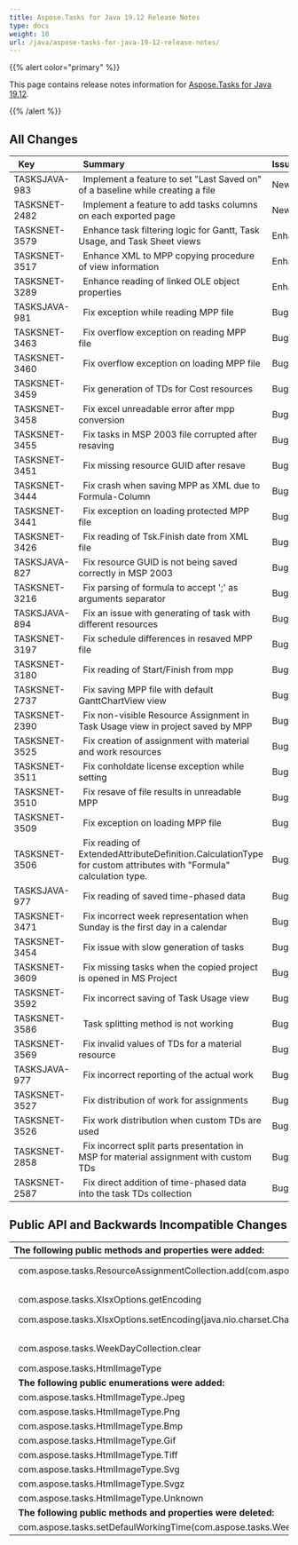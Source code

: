 ```yaml
---
title: Aspose.Tasks for Java 19.12 Release Notes
type: docs
weight: 10
url: /java/aspose-tasks-for-java-19-12-release-notes/
---
```


{{% alert color="primary" %}} 

This page contains release notes information for [Aspose.Tasks for Java 19.12](https://downloads.aspose.com/tasks/java/new-releases/aspose.tasks-for-java-19.12/).

{{% /alert %}} 


## **All Changes**

|` `**Key** |` `**Summary** |**Issue Type**|
| :- | :- | :- |
|TASKSJAVA-983 |` `Implement a feature to set "Last Saved on" of a baseline while creating a file |New Feature|
|TASKSNET-2482 |` `Implement a feature to add tasks columns on each exported page |New Feature|
|TASKSNET-3579 |` `Enhance task filtering logic for Gantt, Task Usage, and Task Sheet views |Enhancement |
|TASKSNET-3517 |` `Enhance XML to MPP copying procedure of view information |Enhancement |
|TASKSNET-3289 |` `Enhance reading of linked OLE object properties |Enhancement |
|TASKSJAVA-981 |` `Fix exception while reading MPP file |Bug |
|TASKSNET-3463 |` `Fix overflow exception on reading MPP file |Bug |
|TASKSNET-3460 |` `Fix overflow exception on loading MPP file |Bug |
|TASKSNET-3459 |` `Fix generation of TDs for Cost resources |Bug |
|TASKSNET-3458 |` `Fix excel unreadable error after mpp conversion |Bug |
|TASKSNET-3455 |` `Fix tasks in MSP 2003 file corrupted after resaving |Bug |
|TASKSNET-3451 |` `Fix missing resource GUID after resave |Bug |
|TASKSNET-3444 |` `Fix crash when saving MPP as XML due to Formula-Column  |Bug |
|TASKSNET-3441 |` `Fix exception on loading protected MPP file |Bug |
|TASKSNET-3426 |` `Fix reading of Tsk.Finish date from XML file |Bug |
|TASKSJAVA-827 |` `Fix resource GUID is not being saved correctly in MSP 2003 |Bug |
|TASKSNET-3216 |` `Fix parsing of formula to accept ';' as arguments separator |Bug |
|TASKSJAVA-894 |` `Fix an issue with generating of task with different resources |Bug |
|TASKSNET-3197 |` `Fix schedule differences in resaved MPP file |Bug |
|TASKSNET-3180 |` `Fix reading of Start/Finish from mpp |Bug |
|TASKSNET-2737 |` `Fix saving MPP file with default GanttChartView view |Bug |
|TASKSNET-2390 |` `Fix non-visible Resource Assignment in Task Usage view in project saved by MPP |Bug |
|TASKSNET-3525 |` `Fix creation of assignment with material and work resources |Bug |
|TASKSNET-3511 |` `Fix conholdate license exception while setting |Bug |
|TASKSNET-3510 |` `Fix resave of file results in unreadable MPP |Bug|
|TASKSNET-3509 |` `Fix exception on loading MPP file |Bug |
|TASKSNET-3506 |` `Fix reading of ExtendedAttributeDefinition.CalculationType for custom attributes with "Formula" calculation type. |Bug |
|TASKSJAVA-977 |` `Fix reading of saved time-phased data |Bug |
|TASKSNET-3471 |` `Fix incorrect week representation when Sunday is the first day in a calendar |Bug |
|TASKSNET-3454 |` `Fix issue with slow generation of tasks |Bug |
|TASKSNET-3609 |` `Fix missing tasks when the copied project is opened in MS Project |Bug |
|TASKSNET-3592 |` `Fix incorrect saving of Task Usage view |Bug |
|TASKSNET-3586 |` `Task splitting method is not working |Bug |
|TASKSNET-3569 |` `Fix invalid values of TDs for a material resource |Bug |
|TASKSJAVA-977 |` `Fix incorrect reporting of the actual work |Bug |
|TASKSNET-3527 |` `Fix distribution of work for assignments |Bug |
|TASKSNET-3526 |` `Fix work distribution when custom TDs are used |Bug |
|TASKSNET-2858 |` `Fix incorrect split parts presentation in MSP for material assignment with custom TDs |Bug |
|TASKSNET-2587 |` `Fix direct addition of time-phased data into the task TDs collection |Bug |

## **Public API and Backwards Incompatible Changes**

|**The following public methods and properties were added:** |` `**Description** |
| :- | :- |
|` `com.aspose.tasks.ResourceAssignmentCollection.add(com.aspose.tasks.Task,com.aspose.tasks.Resource,java.math.BigDecimal)|` `Adds new assignment to the ResourceAssignmentCollection. |
|<p>` `com.aspose.tasks.XlsxOptions.getEncoding</p><p>` `com.aspose.tasks.XlsxOptions.setEncoding(java.nio.charset.Charset) </p>|` `Gets or sets the encoding of the resulting .xlsx file.|
|` `com.aspose.tasks.WeekDayCollection.clear |` `Clear the WeekDayCollection object. |
|` `com.aspose.tasks.HtmlImageType |` `Represents HTML image type. |
|` `**The following public enumerations were added:** |` `**Description** |
|` `com.aspose.tasks.HtmlImageType.Jpeg |` `JPEG JFIF. |
|` `com.aspose.tasks.HtmlImageType.Png |` `Portable Network Graphics. |
|` `com.aspose.tasks.HtmlImageType.Bmp |` `Windows Bitmap. |
|` `com.aspose.tasks.HtmlImageType.Gif |` `Gif image format |
|` `com.aspose.tasks.HtmlImageType.Tiff |` `Tiff image format |
|` `com.aspose.tasks.HtmlImageType.Svg |` `SVG image format |
|` `com.aspose.tasks.HtmlImageType.Svgz |` `Compressed SVG |
|` `com.aspose.tasks.HtmlImageType.Unknown |` `Unknown format|
|` `**The following public methods and properties were deleted:** |` `**Description** |
|` `com.aspose.tasks.setDefaulWorkingTime(com.aspose.tasks.WeekDay) | |

